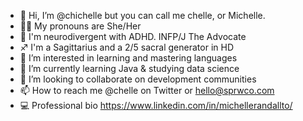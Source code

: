 - 👋 Hi, I’m @chichelle but you can call me chelle, or Michelle. 
- 🏳️‍🌈 My pronouns are She/Her 
- 🧠 I'm neurodivergent with ADHD. INFP/J The Advocate
- ♐️ I'm a Sagittarius and a 2/5 sacral generator in HD
- 👀 I’m interested in learning and mastering languages
- 🌱 I’m currently learning Java & studying data science
- 💞️ I’m looking to collaborate on development communities
- 📫 How to reach me @chelle on Twitter or hello@sprwco.com
- 💻 Professional bio https://www.linkedin.com/in/michellerandallto/
